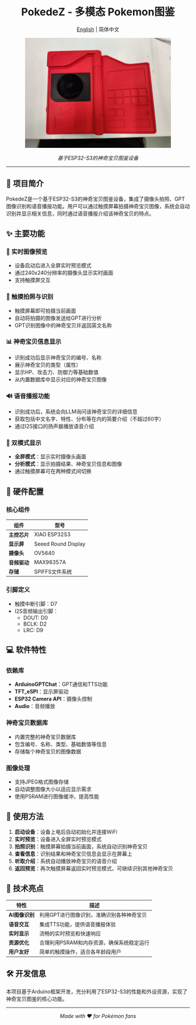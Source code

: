 <div align="center">

# PokedeZ - 多模态 Pokemon图鉴

[English](README_EN.md) | 简体中文

<img src="img/img1.png" alt="PokedeZ Preview" width="400">

*基于ESP32-S3的神奇宝贝图鉴设备*

</div>

---

## 📖 项目简介

PokedeZ是一个基于ESP32-S3的神奇宝贝图鉴设备，集成了摄像头拍照、GPT图像识别和语音播报功能。用户可以通过触摸屏幕拍摄神奇宝贝图像，系统会自动识别并显示相关信息，同时通过语音播报介绍该神奇宝贝的特点。

## ✨ 主要功能

### 📸 实时图像预览
- 设备启动后进入全屏实时预览模式
- 通过240x240分辨率的摄像头显示实时画面
- 支持触摸屏交互

### 🤖 触摸拍照与识别
- 触摸屏幕即可拍摄当前画面
- 自动将拍摄的图像发送给GPT进行分析
- GPT识别图像中的神奇宝贝并返回英文名称

### 📊 神奇宝贝信息显示
- 识别成功后显示神奇宝贝的编号、名称
- 展示神奇宝贝的类型（属性）
- 显示HP、攻击力、防御力等基础数值
- 从内置数据库中显示对应的神奇宝贝图像

### 🔊 语音播报功能
- 识别成功后，系统会向LLM询问该神奇宝贝的详细信息
- 获取包括中文名字、特性、分布等在内的简要介绍（不超过60字）
- 通过I2S接口的扬声器播放语音介绍

### 🔄 双模式显示
- **全屏模式**：显示实时摄像头画面
- **分析模式**：显示拍摄结果、神奇宝贝信息和图像
- 通过触摸屏幕可在两种模式间切换

## 🔧 硬件配置

### 核心组件
| 组件 | 型号 |
|------|------|
| **主控芯片** | XIAO ESP32S3 |
| **显示屏** | Seeed Round Display |
| **摄像头** | OV5640 |
| **音频驱动** | MAX98357A |
| **存储** | SPIFFS文件系统 |

### 引脚定义
- 触摸中断引脚：D7
- I2S音频输出引脚：
  - DOUT: D0
  - BCLK: D2
  - LRC: D9

## 💻 软件特性

### 依赖库
- **ArduinoGPTChat**：GPT通信和TTS功能
- **TFT_eSPI**：显示屏驱动
- **ESP32 Camera API**：摄像头控制
- **Audio**：音频播放

### 神奇宝贝数据库
- 内置完整的神奇宝贝数据库
- 包含编号、名称、类型、基础数值等信息
- 存储每个神奇宝贝的图像数据

### 图像处理
- 支持JPEG格式图像存储
- 自动调整图像大小以适应显示需求
- 使用PSRAM进行图像缓冲，提高性能

## 🚀 使用方法


1. **启动设备**：设备上电后自动初始化并连接WiFi
2. **实时预览**：设备进入全屏实时预览模式
3. **拍照识别**：触摸屏幕拍摄当前画面，系统自动识别神奇宝贝
4. **查看信息**：识别结果和神奇宝贝信息会显示在屏幕上
5. **听取介绍**：系统自动播放神奇宝贝的语音介绍
6. **返回预览**：再次触摸屏幕返回实时预览模式，可继续识别其他神奇宝贝

## 🎯 技术亮点

| 特性 | 描述 |
|------|------|
| **AI图像识别** | 利用GPT进行图像识别，准确识别各种神奇宝贝 |
| **语音交互** | 集成TTS功能，提供语音播报体验 |
| **实时显示** | 流畅的实时预览和快速响应 |
| **资源优化** | 合理利用PSRAM和内存资源，确保系统稳定运行 |
| **用户友好** | 简单的触摸操作，适合各年龄段用户 |


## 🛠️ 开发信息

本项目基于Arduino框架开发，充分利用了ESP32-S3的性能和外设资源，实现了神奇宝贝图鉴的核心功能。

<div align="center">

---

*Made with ❤️ for Pokémon fans*

</div>